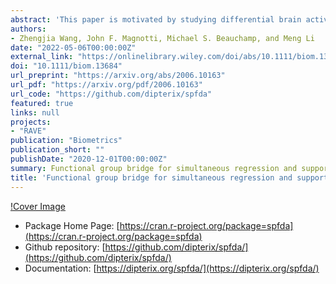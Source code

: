 ```yaml
---
abstract: 'This paper is motivated by studying differential brain activities to multiple experimental condition presentations in intracranial electroencephalography (iEEG) experiments. Contrasting effects of experimental conditions are often zero in most regions and nonzero in some local regions, yielding locally sparse functions. Such studies are essentially a function-on-scalar regression problem, with interest being focused not only on estimating nonparametric functions but also on recovering the function supports. We propose a weighted group bridge approach for simultaneous function estimation and support recovery in function-on-scalar mixed effect models, while accounting for heterogeneity present in functional data. We use B-splines to transform sparsity of functions to its sparse vector counterpart of increasing dimension, and propose a fast nonconvex optimization algorithm using nested alternative direction method of multipliers (ADMM) for estimation. Large sample properties are established. In particular, we show that the estimated coefficient functions are rate optimal in the minimax sense under the $L_{2}$ norm and resemble a phase transition phenomenon. For support estimation, we derive a convergence rate under the $L_{\infty}$ norm that leads to a selection consistency property under $\delta$-sparsity, and obtain a result under strict sparsity using a simple sufficient regularity condition. An adjusted extended Bayesian information criterion is proposed for parameter tuning. The developed method is illustrated through simulations and an application to a novel iEEG data set to study multisensory integration.'
authors:
- Zhengjia Wang, John F. Magnotti, Michael S. Beauchamp, and Meng Li
date: "2022-05-06T00:00:00Z"
external_link: "https://onlinelibrary.wiley.com/doi/abs/10.1111/biom.13684"
doi: "10.1111/biom.13684"
url_preprint: "https://arxiv.org/abs/2006.10163"
url_pdf: "https://arxiv.org/pdf/2006.10163"
url_code: "https://github.com/dipterix/spfda"
featured: true
links: null
projects:
- "RAVE"
publication: "Biometrics"
publication_short: ""
publishDate: "2020-12-01T00:00:00Z"
summary: Functional group bridge for simultaneous regression and support estimation
title: 'Functional group bridge for simultaneous regression and support estimation'
---
```


[!Cover Image](https://raw.githubusercontent.com/dipterix/spfda/master/inst/cover.png)

* Package Home Page: [https://cran.r-project.org/package=spfda](https://cran.r-project.org/package=spfda)
* Github repository: [https://github.com/dipterix/spfda/](https://github.com/dipterix/spfda/)
* Documentation: [https://dipterix.org/spfda/](https://dipterix.org/spfda/)

